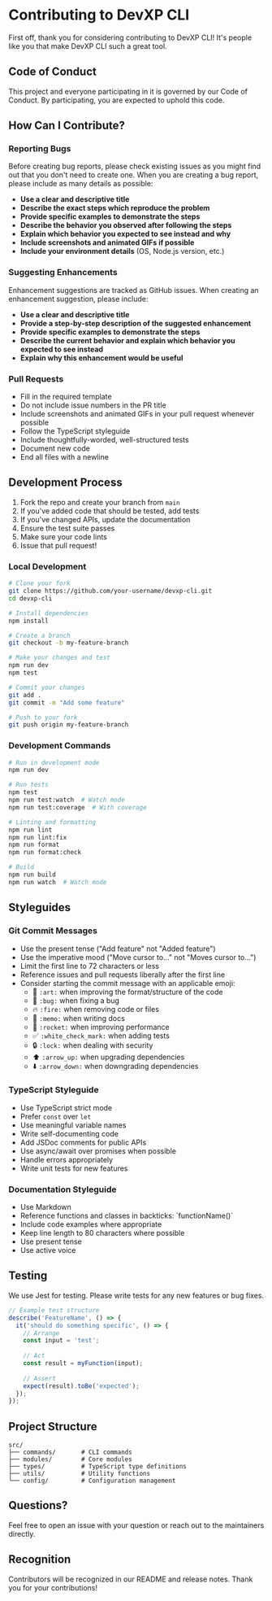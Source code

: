 # Contributing to DevXP CLI

First off, thank you for considering contributing to DevXP CLI! It's people like you that make DevXP CLI such a great tool.

## Code of Conduct

This project and everyone participating in it is governed by our Code of Conduct. By participating, you are expected to uphold this code.

## How Can I Contribute?

### Reporting Bugs

Before creating bug reports, please check existing issues as you might find out that you don't need to create one. When you are creating a bug report, please include as many details as possible:

* **Use a clear and descriptive title**
* **Describe the exact steps which reproduce the problem**
* **Provide specific examples to demonstrate the steps**
* **Describe the behavior you observed after following the steps**
* **Explain which behavior you expected to see instead and why**
* **Include screenshots and animated GIFs if possible**
* **Include your environment details** (OS, Node.js version, etc.)

### Suggesting Enhancements

Enhancement suggestions are tracked as GitHub issues. When creating an enhancement suggestion, please include:

* **Use a clear and descriptive title**
* **Provide a step-by-step description of the suggested enhancement**
* **Provide specific examples to demonstrate the steps**
* **Describe the current behavior and explain which behavior you expected to see instead**
* **Explain why this enhancement would be useful**

### Pull Requests

* Fill in the required template
* Do not include issue numbers in the PR title
* Include screenshots and animated GIFs in your pull request whenever possible
* Follow the TypeScript styleguide
* Include thoughtfully-worded, well-structured tests
* Document new code
* End all files with a newline

## Development Process

1. Fork the repo and create your branch from `main`
2. If you've added code that should be tested, add tests
3. If you've changed APIs, update the documentation
4. Ensure the test suite passes
5. Make sure your code lints
6. Issue that pull request!

### Local Development

```bash
# Clone your fork
git clone https://github.com/your-username/devxp-cli.git
cd devxp-cli

# Install dependencies
npm install

# Create a branch
git checkout -b my-feature-branch

# Make your changes and test
npm run dev
npm test

# Commit your changes
git add .
git commit -m "Add some feature"

# Push to your fork
git push origin my-feature-branch
```

### Development Commands

```bash
# Run in development mode
npm run dev

# Run tests
npm test
npm run test:watch  # Watch mode
npm run test:coverage  # With coverage

# Linting and formatting
npm run lint
npm run lint:fix
npm run format
npm run format:check

# Build
npm run build
npm run watch  # Watch mode
```

## Styleguides

### Git Commit Messages

* Use the present tense ("Add feature" not "Added feature")
* Use the imperative mood ("Move cursor to..." not "Moves cursor to...")
* Limit the first line to 72 characters or less
* Reference issues and pull requests liberally after the first line
* Consider starting the commit message with an applicable emoji:
  * 🎨 `:art:` when improving the format/structure of the code
  * 🐛 `:bug:` when fixing a bug
  * 🔥 `:fire:` when removing code or files
  * 📝 `:memo:` when writing docs
  * 🚀 `:rocket:` when improving performance
  * ✅ `:white_check_mark:` when adding tests
  * 🔒 `:lock:` when dealing with security
  * ⬆️ `:arrow_up:` when upgrading dependencies
  * ⬇️ `:arrow_down:` when downgrading dependencies

### TypeScript Styleguide

* Use TypeScript strict mode
* Prefer `const` over `let`
* Use meaningful variable names
* Write self-documenting code
* Add JSDoc comments for public APIs
* Use async/await over promises when possible
* Handle errors appropriately
* Write unit tests for new features

### Documentation Styleguide

* Use Markdown
* Reference functions and classes in backticks: \`functionName()\`
* Include code examples where appropriate
* Keep line length to 80 characters where possible
* Use present tense
* Use active voice

## Testing

We use Jest for testing. Please write tests for any new features or bug fixes.

```typescript
// Example test structure
describe('FeatureName', () => {
  it('should do something specific', () => {
    // Arrange
    const input = 'test';
    
    // Act
    const result = myFunction(input);
    
    // Assert
    expect(result).toBe('expected');
  });
});
```

## Project Structure

```
src/
├── commands/       # CLI commands
├── modules/        # Core modules
├── types/          # TypeScript type definitions
├── utils/          # Utility functions
└── config/         # Configuration management
```

## Questions?

Feel free to open an issue with your question or reach out to the maintainers directly.

## Recognition

Contributors will be recognized in our README and release notes. Thank you for your contributions!
